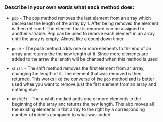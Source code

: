 ### Describe in your own words what each method does:

* `pop` - The pop method removes the last element from an array which decreases the length of the array by 1. After being removed the  element is then returned. The element that is removed can be assigned to another variable. Pop can be used to remove each element in an array until the array is empty. Almost like a count down timer

* `push` - The push method adds one or more elements to the end of an array and returns the the new length of it. Since more elements are added to the array the length will be changed when this method is used

* `shift` - The shift method removes the first element from an array, changing the length of it. The element that was removed is then returned. This works like the converse of the `pop` method and is better used when you want to remove just the first element from an array and nothing else.

* `unshift` - The unshift method adds one or more elements to the beginning of the array and returns the new length. This also moves all the existing elements in that array to the right by a corresponding number of index's compared to what was added.
